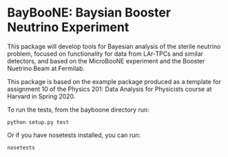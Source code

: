 # BayBooNE: Baysian Booster Neutrino Experiment

This package will develop tools for Bayesian analysis of the sterile neutrino problem, focused on functionality for data from LAr-TPCs and similar detectors, and based on the MicroBooNE experiment and the Booster Nuetrino Beam at Fermilab.

This package is based on the example package produced as a template for assignment 10 of the Physics 201: Data Analysis for Physicists course at Harvard in Spring 2020. 

To run the tests, from the bayboone directory run:

    python setup.py test
    
Or if you have nosetests installed, you can run:
    
    nosetests
